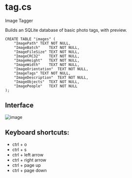 # tag.cs
Image Tagger

Builds an SQLite database of basic photo tags, with preview.

```
CREATE TABLE "images" (
	"ImagePath"	TEXT NOT NULL,
	"ImageBatch"	TEXT NOT NULL,
	"ImageFileSize"	TEXT NOT NULL,
	"ImageCRC32"	TEXT NOT NULL,
	"ImageHeight"	TEXT NOT NULL,
	"ImageWidth"	TEXT NOT NULL,
	"ImageOrientation"	TEXT NOT NULL,
	"ImageTags"	TEXT NOT NULL,
	"ImageDescription"	TEXT NOT NULL,
	"ImageObjects"	TEXT NOT NULL,
	"ImagePeople"	TEXT NOT NULL
);
```

## Interface
![image](https://github.com/anytizer/tag.cs/assets/5563341/2d6de159-8448-4e29-acf2-7057e536a3f9)

## Keyboard shortcuts:
* ctrl + o
* ctrl + s
* ctrl + left arrow
* ctrl + right arrow
* ctrl + page up
* ctrl + page down
